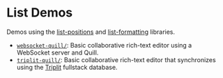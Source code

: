 # List Demos

Demos using the [list-positions](https://github.com/mweidner037/list-positions#readme) and [list-formatting](https://github.com/mweidner037/list-formatting#readme) libraries.

- [`websocket-quill/`](./websocket-quill#readme): Basic collaborative rich-text editor using a WebSocket server and Quill.
- [`triplit-quill/`](./triplit-quill#readme): Basic collaborative rich-text editor that synchronizes using the [Triplit](https://www.triplit.dev/) fullstack database.
